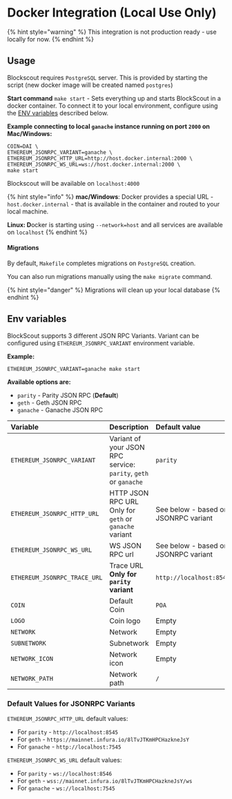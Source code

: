 # Docker Integration \(Local Use Only\)

{% hint style="warning" %}
This integration is not production ready - use locally for now. 
{% endhint %}

## Usage

Blockscout requires `PostgreSQL` server. This is provided by starting the script \(new docker image will be created named `postgres`\)

**Start command** `make start` - Sets everything up and starts BlockScout in a docker container. To connect it to your local environment, configure using the [ENV variables](docker-integration-local-use-only.md#env-variables) described below.

**Example connecting to local `ganache` instance running on port `2000` on Mac/Windows:**

```text
COIN=DAI \
ETHEREUM_JSONRPC_VARIANT=ganache \ 
ETHEREUM_JSONRPC_HTTP_URL=http://host.docker.internal:2000 \
ETHEREUM_JSONRPC_WS_URL=ws://host.docker.internal:2000 \
make start
```

Blockscout will be available on `localhost:4000`

{% hint style="info" %}
**mac/Windows**: Docker provides a special URL -  `host.docker.internal` - that is available in the container and routed to your local machine. 

**Linux: D**ocker is starting using `--network=host` and all services are available on `localhost`
{% endhint %}

#### Migrations

By default, `Makefile` completes migrations on `PostgreSQL` creation. 

You can also run migrations manually using the `make migrate` command.

{% hint style="danger" %}
Migrations will clean up your local database
{% endhint %}

## Env variables

BlockScout supports 3 different JSON RPC Variants. Variant can be configured using `ETHEREUM_JSONRPC_VARIANT` environment variable.

**Example:**

```text
ETHEREUM_JSONRPC_VARIANT=ganache make start
```

**Available options are:**

* `parity` - Parity JSON RPC \(**Default**\)
* `geth` - Geth JSON RPC
* `ganache` - Ganache JSON RPC

| Variable | Description | Default value |
| :--- | :--- | :--- |
| `ETHEREUM_JSONRPC_VARIANT` | Variant of your JSON RPC service: `parity`, `geth` or `ganache` | `parity` |
| `ETHEREUM_JSONRPC_HTTP_URL` | HTTP JSON RPC URL Only for `geth` or `ganache` variant | See below - based on JSONRPC variant |
| `ETHEREUM_JSONRPC_WS_URL` | WS JSON RPC url | See below - based on JSONRPC variant |
| `ETHEREUM_JSONRPC_TRACE_URL` | Trace URL **Only for `parity` variant** | `http://localhost:8545` |
| `COIN` | Default Coin | `POA` |
| `LOGO` | Coin logo | Empty |
| `NETWORK` | Network | Empty |
| `SUBNETWORK` | Subnetwork | Empty |
| `NETWORK_ICON` | Network icon | Empty |
| `NETWORK_PATH` | Network path | `/` |

### Default Values for JSONRPC Variants

`ETHEREUM_JSONRPC_HTTP_URL` default values:

* For `parity` - `http://localhost:8545`
* For `geth` - `https://mainnet.infura.io/8lTvJTKmHPCHazkneJsY`
* For `ganache` - `http://localhost:7545`

`ETHEREUM_JSONRPC_WS_URL` default values:

* For `parity` - `ws://localhost:8546`
* For `geth` - `wss://mainnet.infura.io/8lTvJTKmHPCHazkneJsY/ws`
* For `ganache` - `ws://localhost:7545`

